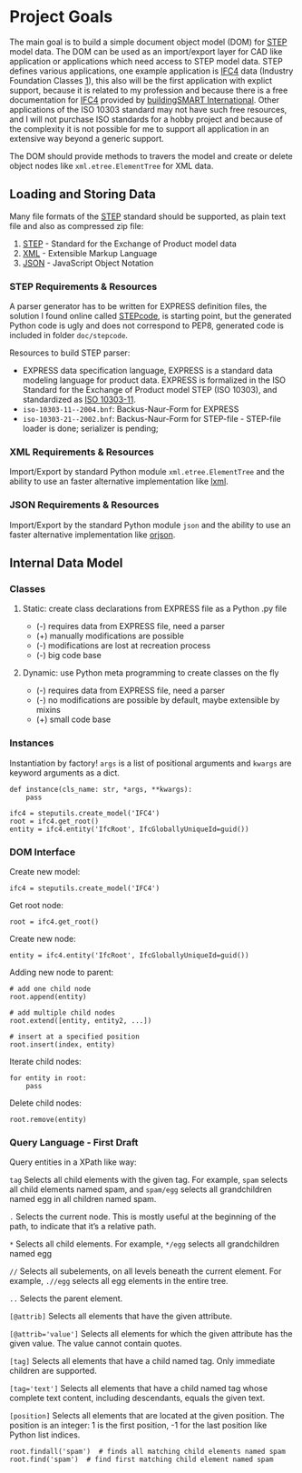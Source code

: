 Project Goals
=============

The main goal is to build a simple document object model (DOM) for [STEP] model data. 
The DOM can be used as an import/export layer for CAD like application or applications which need access to 
STEP model data. STEP defines various applications, one example application is [IFC4] data 
(Industry Foundation Classes [1]), this also will be the first application with explict support, because it is related 
to my profession and because there is a free documentation for [IFC4] provided by 
[buildingSMART International](https://www.buildingsmart.org/). Other applications of the ISO 10303 standard may not have
such free resources, and I will not purchase ISO standards for a hobby project and because of the complexity it is 
not possible for me to support all application in an extensive way beyond a generic support.

The DOM should provide methods to travers the model and create or delete object nodes like `xml.etree.ElementTree` for 
XML data.

Loading and Storing Data
------------------------

Many file formats of the [STEP] standard should be supported, as plain text file and also as 
compressed zip file:

1. [STEP] -  Standard for the Exchange of Product model data
2. [XML] - Extensible Markup Language
3. [JSON] - JavaScript Object Notation

### STEP Requirements & Resources

A parser generator has to be written for EXPRESS definition files, the solution I found online called [STEPcode], 
is starting point, but the generated Python code is ugly and does not correspond to PEP8, generated code is included in 
folder `doc/stepcode`.

Resources to build STEP parser:

- EXPRESS data specification language, EXPRESS is a standard data modeling language for product data. 
  EXPRESS is formalized in the ISO Standard for the Exchange of Product model STEP (ISO 10303), and standardized 
  as [ISO 10303-11].
- `iso-10303-11--2004.bnf`: Backus-Naur-Form for EXPRESS
- `iso-10303-21--2002.bnf`: Backus-Naur-Form for STEP-file - STEP-file loader is done; serializer is pending;  

### XML Requirements & Resources

Import/Export by standard Python module `xml.etree.ElementTree` and the ability to use an faster alternative 
implementation like [lxml]. 

### JSON Requirements & Resources

Import/Export by the standard Python module `json` and the ability to use an faster alternative implementation 
like [orjson]. 

Internal Data Model
-------------------

### Classes

1. Static: create class declarations from EXPRESS file as a Python .py file
   - (-) requires data from EXPRESS file, need a parser
   - (+) manually modifications are possible
   - (-) modifications are lost at recreation process
   - (-) big code base     

2. Dynamic: use Python meta programming to create classes on the fly
   - (-) requires data from EXPRESS file, need a parser  
   - (-) no modifications are possible by default, maybe extensible by mixins
   - (+) small code base

### Instances

Instantiation by factory! `args` is a list of positional arguments and `kwargs` are keyword arguments as a dict.

    def instance(cls_name: str, *args, **kwargs):
        pass

    ifc4 = steputils.create_model('IFC4')
    root = ifc4.get_root()
    entity = ifc4.entity('IfcRoot', IfcGloballyUniqueId=guid())

### DOM Interface

Create new model:

    ifc4 = steputils.create_model('IFC4')

Get root node:

    root = ifc4.get_root()

Create new node:

    entity = ifc4.entity('IfcRoot', IfcGloballyUniqueId=guid())

Adding new node to parent:

    # add one child node
    root.append(entity)
    
    # add multiple child nodes
    root.extend([entity, entity2, ...])
    
    # insert at a specified position
    root.insert(index, entity)
    
Iterate child nodes:

    for entity in root:
        pass

Delete child nodes:

    root.remove(entity)
    
### Query Language - First Draft

Query entities in a XPath like way:

`tag` Selects all child elements with the given tag. For example, `spam` selects all child elements named spam, 
and `spam/egg` selects all grandchildren named egg in all children named spam.

`.` Selects the current node. This is mostly useful at the beginning of the path, to indicate that it’s a relative path.

`*` Selects all child elements. For example, `*/egg` selects all grandchildren named egg

`//` Selects all subelements, on all levels beneath the current element. For example, `.//egg` selects all egg
elements in the entire tree.

`..` Selects the parent element.

`[@attrib]` Selects all elements that have the given attribute.

`[@attrib='value']` Selects all elements for which the given attribute has the given value. The value cannot contain quotes.

`[tag]` Selects all elements that have a child named tag. Only immediate children are supported.

`[tag='text']` Selects all elements that have a child named tag whose complete text content, including descendants,
equals the given text.

`[position]` Selects all elements that are located at the given position. The position is an integer: 1 is the first 
position, -1 for the last position like Python list indices.

    root.findall('spam')  # finds all matching child elements named spam
    root.find('spam')  # find first matching child element named spam


[IFC4]: https://technical.buildingsmart.org/
[STEP]: https://en.wikipedia.org/wiki/ISO_10303-21
[XML]: https://en.wikipedia.org/wiki/XML
[JSON]: https://en.wikipedia.org/wiki/JSON
[STEPcode]: https://stepcode.github.io/
[orjson]: https://pypi.org/project/orjson/
[lxml]: https://pypi.org/project/lxml/
[BNF]: https://en.wikipedia.org/wiki/Backus%E2%80%93Naur_form
[ISO 10303-21]: https://en.wikipedia.org/wiki/ISO_10303-21
[ISO 10303-11]: https://en.wikipedia.org/wiki/EXPRESS_(data_modeling_language)
[pyparsing]: https://pypi.org/project/pyparsing/

[1]: https://en.wikipedia.org/wiki/Industry_Foundation_Classes
